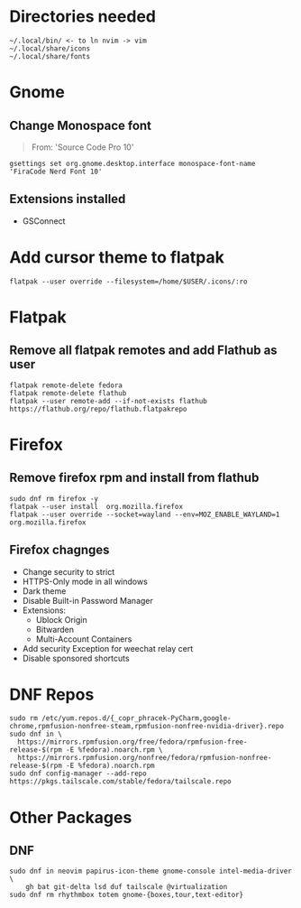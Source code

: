 # Directories needed
```
~/.local/bin/ <- to ln nvim -> vim
~/.local/share/icons
~/.local/share/fonts
```
# Gnome
## Change Monospace font
> From: 'Source Code Pro 10'
```
gsettings set org.gnome.desktop.interface monospace-font-name 'FiraCode Nerd Font 10'
```
## Extensions installed
- GSConnect

# Add cursor theme to flatpak
```
flatpak --user override --filesystem=/home/$USER/.icons/:ro
```

# Flatpak 
## Remove all flatpak remotes and add Flathub as user
```shell
flatpak remote-delete fedora 
flatpak remote-delete flathub
flatpak --user remote-add --if-not-exists flathub https://flathub.org/repo/flathub.flatpakrepo
```
# Firefox
## Remove firefox rpm and install from flathub
```shell
sudo dnf rm firefox -y
flatpak --user install  org.mozilla.firefox
flatpak --user override --socket=wayland --env=MOZ_ENABLE_WAYLAND=1 org.mozilla.firefox
```

## Firefox chagnges
- Change security to strict
- HTTPS-Only mode in all windows
- Dark theme
- Disable Built-in Password Manager
- Extensions:
  - Ublock Origin
  - Bitwarden
  - Multi-Account Containers
- Add security Exception for weechat relay cert
- Disable sponsored shortcuts

# DNF Repos
```
sudo rm /etc/yum.repos.d/{_copr_phracek-PyCharm,google-chrome,rpmfusion-nonfree-steam,rpmfusion-nonfree-nvidia-driver}.repo
sudo dnf in \
  https://mirrors.rpmfusion.org/free/fedora/rpmfusion-free-release-$(rpm -E %fedora).noarch.rpm \
  https://mirrors.rpmfusion.org/nonfree/fedora/rpmfusion-nonfree-release-$(rpm -E %fedora).noarch.rpm
sudo dnf config-manager --add-repo https://pkgs.tailscale.com/stable/fedora/tailscale.repo
```
# Other Packages
## DNF
```
sudo dnf in neovim papirus-icon-theme gnome-console intel-media-driver \
    gh bat git-delta lsd duf tailscale @virtualization
sudo dnf rm rhythmbox totem gnome-{boxes,tour,text-editor}
```
